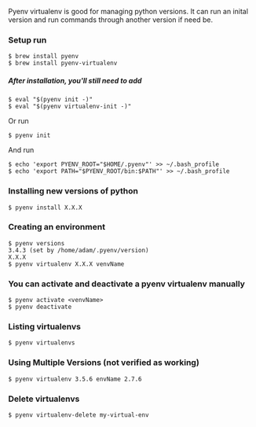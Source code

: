 Pyenv virtualenv is good for managing python versions.
It can run an inital version and run commands through another version if need be.

### Setup run
```
$ brew install pyenv
$ brew install pyenv-virtualenv
```

##### After installation, you'll still need to add
```
$ eval "$(pyenv init -)"
$ eval "$(pyenv virtualenv-init -)"
```
Or run 
```
$ pyenv init
```
And run
```
$ echo 'export PYENV_ROOT="$HOME/.pyenv"' >> ~/.bash_profile
$ echo 'export PATH="$PYENV_ROOT/bin:$PATH"' >> ~/.bash_profile
```

### Installing new versions of python
```
$ pyenv install X.X.X
```

### Creating an environment
```
$ pyenv versions
3.4.3 (set by /home/adam/.pyenv/version)
X.X.X
$ pyenv virtualenv X.X.X venvName
```

### You can activate and deactivate a pyenv virtualenv manually
```
$ pyenv activate <venvName>
$ pyenv deactivate
```

### Listing virtualenvs
```
$ pyenv virtualenvs
```

### Using Multiple Versions (not verified as working)
```
$ pyenv virtualenv 3.5.6 envName 2.7.6
```

### Delete virtualenvs
```
$ pyenv virtualenv-delete my-virtual-env
```
